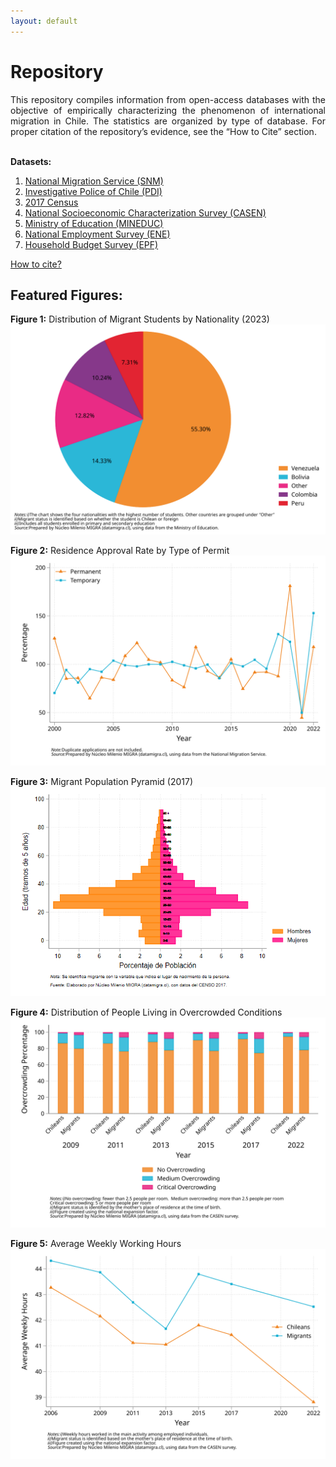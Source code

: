 ```yaml
---
layout: default
---
```


# Repository

<div style="text-align: justify;">
This repository compiles information from open-access databases with the objective of empirically characterizing the phenomenon of international migration in Chile. The statistics are organized by type of database. For proper citation of the repository’s evidence, see the “How to Cite” section.
</div>

<br>

**Datasets:**
1. [National Migration Service (SNM)](./eng_md/SNM.md)
2. [Investigative Police of Chile (PDI)](./eng_md/PDI.md)
3. [2017 Census](./eng_md/CENSO.md)
4. [National Socioeconomic Characterization Survey (CASEN)](./eng_md/CASEN.md)
5. [Ministry of Education (MINEDUC)](./eng_md/MINEDUC.md)
6. [National Employment Survey (ENE)](./eng_md/ENE.md)
7. [Household Budget Survey (EPF)](./eng_md/EPF.md)

[How to cite?](./eng_md/citation.md)

## Featured Figures:

**Figure 1:** Distribution of Migrant Students by Nationality (2023)  
![image](https://raw.githubusercontent.com/NucleoMIGRA/migra/daf1a2cb94a90f47fa2abe558e91684ee6da479c/eng_md/index/figures_svg/figura_1.svg)

**Figure 2:** Residence Approval Rate by Type of Permit  
![image](https://raw.githubusercontent.com/NucleoMIGRA/migra/daf1a2cb94a90f47fa2abe558e91684ee6da479c/eng_md/index/figures_svg/figura_2.svg)

**Figure 3:** Migrant Population Pyramid (2017)  
![piramide_extranjero](https://github.com/NucleoMIGRA/migra/blob/main/assets/img/piramide_extranjero.png?raw=true)

**Figure 4:** Distribution of People Living in Overcrowded Conditions  
![fig_3](https://raw.githubusercontent.com/NucleoMIGRA/migra/daf1a2cb94a90f47fa2abe558e91684ee6da479c/eng_md/index/figures_svg/figura_4.svg)

**Figure 5:** Average Weekly Working Hours  
![image](https://raw.githubusercontent.com/NucleoMIGRA/migra/daf1a2cb94a90f47fa2abe558e91684ee6da479c/eng_md/index/figures_svg/figura_5.svg)
